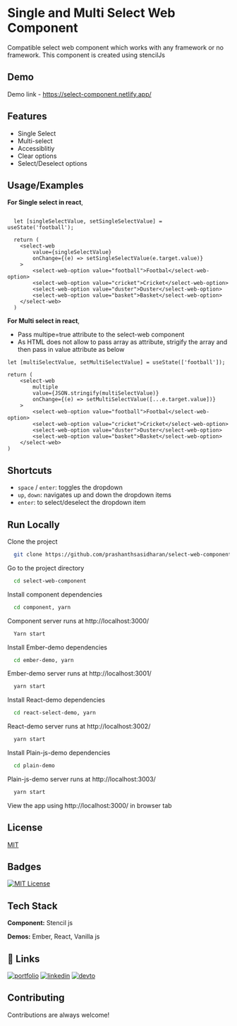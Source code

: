 
# Single and Multi Select Web Component

Compatible select web component which works with any framework or no framework. This component is created using stencilJs 



## Demo

Demo link - https://select-component.netlify.app/


## Features
- Single Select
- Multi-select
- Accessiblitiy
- Clear options
- Select/Deselect options


## Usage/Examples

**For Single select in react**,

```

  let [singleSelectValue, setSingleSelectValue] = useState('football');

  return (
    <select-web 
        value={singleSelectValue}
        onChange={(e) => setSingleSelectValue(e.target.value)}
    >
        <select-web-option value="football">Footbal</select-web-option>
        <select-web-option value="cricket">Cricket</select-web-option>
        <select-web-option value="duster">Duster</select-web-option>
        <select-web-option value="basket">Basket</select-web-option>
    </select-web>
  )
```

**For Multi select in react**,

- Pass multipe=true attribute to the select-web component
- As HTML does not allow to pass array as attribute, strigify the array and then pass in value attribute as below

```
let [multiSelectValue, setMultiSelectValue] = useState(['football']);

return (
    <select-web 
        multiple
        value={JSON.stringify(multiSelectValue)}
        onChange={(e) => setMultiSelectValue([...e.target.value])}
    >
        <select-web-option value="football">Footbal</select-web-option>
        <select-web-option value="cricket">Cricket</select-web-option>
        <select-web-option value="duster">Duster</select-web-option>
        <select-web-option value="basket">Basket</select-web-option>
    </select-web>
)
```
## Shortcuts

- `space` / `enter`: toggles the dropdown
- `up`, `down`: navigates up and down the dropdown items
- `enter`: to select/deselect the dropdown item


## Run Locally

Clone the project

```bash
  git clone https://github.com/prashanthsasidharan/select-web-component.git
```

Go to the project directory

```bash
  cd select-web-component
```

Install component dependencies

```bash
  cd component, yarn
```

Component server runs at http://localhost:3000/

```bash
  Yarn start
```

Install Ember-demo dependencies

```bash
  cd ember-demo, yarn
```

Ember-demo server runs at http://localhost:3001/

```bash
  yarn start
```

Install React-demo dependencies

```bash
  cd react-select-demo, yarn
```

React-demo server runs at http://localhost:3002/

```bash
  yarn start
```

Install Plain-js-demo dependencies

```bash
  cd plain-demo
```

Plain-js-demo server runs at http://localhost:3003/

```bash
  yarn start
```

View the app using http://localhost:3000/ in browser tab


## License

[MIT](https://choosealicense.com/licenses/mit/)

## Badges

[![MIT License](https://img.shields.io/badge/License-MIT-green.svg)](https://choosealicense.com/licenses/mit/)


## Tech Stack

**Component:** Stencil js

**Demos:** Ember, React, Vanilla js


## 🔗 Links
[![portfolio](https://img.shields.io/badge/my_portfolio-000?style=for-the-badge&logo=ko-fi&logoColor=white)](https://katherineoelsner.com/)
[![linkedin](https://img.shields.io/badge/linkedin-0A66C2?style=for-the-badge&logo=linkedin&logoColor=white)](https://www.linkedin.com/in/prashanth-sasidharan-7a32301a8/)
[![devto](https://img.shields.io/badge/dev.to-0A0A0A?style=for-the-badge&logo=devdotto&logoColor=white)](https://dev.to/prashan81992916)

## Contributing

Contributions are always welcome!

